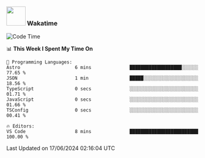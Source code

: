 ### <img src="https://media.giphy.com/media/VgCDAzcKvsR6OM0uWg/giphy.gif" width="50"> Wakatime

  <!--START_SECTION:waka-->
![Code Time](http://img.shields.io/badge/Code%20Time-1%2C455%20hrs%2029%20mins-blue)

📊 **This Week I Spent My Time On** 

```text
💬 Programming Languages: 
Astro                    6 mins              ███████████████████░░░░░░   77.65 % 
JSON                     1 min               █████░░░░░░░░░░░░░░░░░░░░   18.56 % 
TypeScript               0 secs              ░░░░░░░░░░░░░░░░░░░░░░░░░   01.71 % 
JavaScript               0 secs              ░░░░░░░░░░░░░░░░░░░░░░░░░   01.66 % 
TSConfig                 0 secs              ░░░░░░░░░░░░░░░░░░░░░░░░░   00.41 % 

🔥 Editors: 
VS Code                  8 mins              █████████████████████████   100.00 % 
```


 Last Updated on 17/06/2024 02:16:04 UTC
<!--END_SECTION:waka-->
